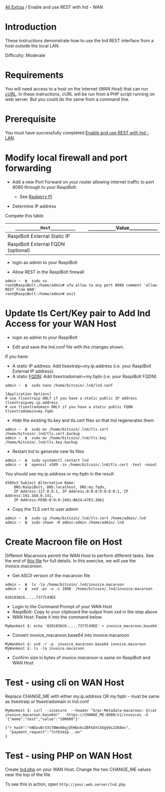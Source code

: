 [All Extras](README.md) / Enable and use REST with lnd - WAN

# Introduction #
These instructions demonstrate how to use the lnd REST interface from a host outside the local LAN.

Difficulty: Moderate

# Requirements #
You will need access to a host on the Internet (*WAN Host*) that can run [cURL](https://en.wikipedia.org/wiki/CURL). In these instructions, cURL will be run from a PHP script running on web server. But you could do the same from a command line.

# Prerequisite #
You must have successfully completed [Enable and use REST with lnd - LAN](RBE_REST.md).

# Modify local firewall and port forwarding #

 * Add a new Port Forward on your router allowing internet traffic to port 8080 through to your RaspiBolt. 
    * See [Rasberry Pi](https://github.com/Stadicus/guides/blob/master/raspibolt/raspibolt_20_pi.md)

* Determine IP address

Compete this table.

|`__________Host__________`|`___________`Value____________   |
|--|:-------------------------------|
|RaspiBolt External Static IP|                |
|RaspiBolt External FQDN (optional)||

* login as admin to your RaspiBolt

* Allow REST in the RaspiBolt firewall

```
admin ~  ฿  sudo su
root@RaspiBolt:/home/admin# ufw allow to any port 8080 comment 'allow REST from WAN'
root@RaspiBolt:/home/admin# exit
```

# Update tls Cert/Key pair to Add lnd Access for your WAN Host #

* login as admin to your RaspiBolt

* Edit and save the lnd.conf file with the changes shown.

If you have:
   * A static IP address: Add tlsextraip=my.ip.address (i.e. your RaspiBolt External IP address).
   * A static [FQDN](https://en.wikipedia.org/wiki/Fully_qualified_domain_name): Add tlsextradomain=my.fqdn (i.e. your RaspiBolt FQDN).
```
admin ~  ฿  sudo nano /home/bitcoin/.lnd/lnd.conf

[Application Options]
# use tlsextraip ONLY if you have a static public IP address
tlsextraip=my.ip.address
# use tlsextradomain ONLY if you have a static public FQDN
tlsextradomain=my.fqdn
```

* Hide the existing tls.key and tls.cert files so that lnd regenerates them
```
admin ~  ฿  sudo mv /home/bitcoin/.lnd/tls.cert  /home/bitcoin/.lnd/tls.cert.backup
admin ~  ฿  sudo mv /home/bitcoin/.lnd/tls.key   /home/bitcoin/.lnd/tls.key.backup
```
* Restart lnd to generate new tls files
```
admin ~  ฿  sudo systemctl restart lnd
admin ~  ฿  openssl x509 -in /home/bitcoin/.lnd/tls.cert -text -noout
```
You should see my.ip.address or my.fqdn in the result

```
X509v3 Subject Alternative Name:
    DNS:RaspiBolt, DNS:localhost, DNS:my.fqdn, 
    IP Address:127.0.0.1, IP Address:0:0:0:0:0:0:0:1, IP Address:192.168.0.141, 
    IP Address:FE80:0:0:0:2481:BA24:A7E5:3DA1
```
* Copy the TLS cert to user admin
```
admin ~  ฿  sudo cp /home/bitcoin/.lnd/tls.cert /home/admin/.lnd
admin ~  ฿  sudo chown -R admin:admin /home/admin/.lnd
```

# Create Macroon file on Host #
Different Macaroons permit the WAN Host to perform different tasks. See the end of [this file](https://github.com/Stadicus/guides/blob/master/raspibolt/raspibolt_66_remote_lncli.md) for full details. In this exercise, we will use the *invoice.macaroon*.

* Get ASCII version of the macaroon file
```
admin ~  ฿  ls -la /home/bitcoin/.lnd/invoice.macaroon
admin ~  ฿  xxd -ps -u -c 1000  /home/bitcoin/.lnd/invoice.macaroon

0201036C6.....7377C49EE
```

* Login to the Command Prompt of your WAN Host
* RaspiBolt: Copy to your clipboard the output from xxd in the step above
* WAN Host: Paste it into the command below
```
MyWanHost $: echo '0201036C6.....7377C49EE' > invoice_macaroon.base64
```
* Convert invoice_macaroon.base64 into invoice.macaroon
```
MyWanHost $: xxd -r -p  invoice_macaroon.base64 invoice.macaroon
MyWanHost $: ls -la invoice.macaroon
```
* Confirm size in bytes of *invoice.macaroon* is same on RaspiBolt and WAN Host
   
# Test - using cli on WAN Host #

Replace CHANGE_ME with either my.ip.address OR my.fqdn - must be same as tlsextraip or tlsextradomain in lnd.conf

```
MyWanHost $: curl --insecure  --header "Grpc-Metadata-macaroon: $(cat invoice_macaroon.base64)"   https://CHANGE_ME:8080/v1/invoices -d '{"memo":"test","value":"100000"}'

{"r_hash":"nNOovBr33sTBWxH8qjUhHQvkxZBFEAYCXUgV8s2Z684=",
  "payment_request":"lntb1m1p...wn"
}
```

# Test - using PHP on WAN Host #
Create [lnd.php](resources/lnd.php) on your WAN Host. Change the two CHANGE_ME values near the top of the file.

To see this in action, open `http://your.web.server/lnd.php`

